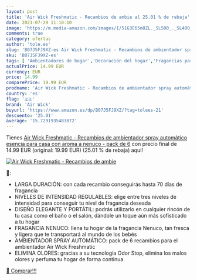 ```yaml
---
layout: post
title: 'Air Wick Freshmatic - Recambios de ambie al 25.01 % de rebaja'
date: 2021-07-29 11:10:10
image: 'https://m.media-amazon.com/images/I/51G3E65m8ZL._SL500_._SL400_.jpg'
comments: true
category: ofertas
author: 'tole.es'
slug: 'B07J5FJ9XZ-es Air Wick Freshmatic - Recambios de ambientador spray...'
sku: 'B07J5FJ9XZ-es'
tags: [ 'Ambientadores de hogar','Decoración del hogar','Fragancias para el hogar','Hogar y cocina','air wick','nenuco', ]
actualPrice: 14.99 EUR
currency: EUR
price: 14.99
comparePrice: 19.99 EUR
prodname: 'Air Wick Freshmatic - Recambios de ambientador spray automático  esencia para casa con aroma a nenuco - pack de 6'
country: 'es'
flag: '🇪🇸'
brand: 'Air Wick'
buyurl: 'https://www.amazon.es/dp/B07J5FJ9XZ/?tag=tolees-21'
descuento: '25.01'
average: '15.7291935483872'
---
```


Tienes [Air Wick Freshmatic - Recambios de ambientador spray automático  esencia para casa con aroma a nenuco - pack de 6](https://www.amazon.es/dp/B07J5FJ9XZ/?tag=tolees-21) con precio final de  14.99 EUR (original: 19.99 EUR) (25.01 %  de rebaja) aqui!

[![Air Wick Freshmatic - Recambios de ambie](https://m.media-amazon.com/images/I/51G3E65m8ZL._SL500_._SL400_.jpg)](https://www.amazon.es/dp/B07J5FJ9XZ/?tag=tolees-21)

🔎:

- LARGA DURACIÓN: con cada recambio conseguirás hasta 70 días de fragancia
- NIVELES DE INTENSIDAD REGULABLES: elige entre tres niveles de intensidad para conseguir tu nivel de fragancia deseada
- DISEÑO ELEGANTE Y PORTÁTIL: podrás utilizarlo en cualquier rincón de tu casa como el baño o el salón, dándole un toque aún más sofisticado a tu hogar
- FRAGANCIA NENUCO: llena tu hogar de la fragancia Nenuco, tan fresca y ligera que te transportará al mundo de los bebés
- AMBIENTADOR SPRAY AUTOMÁTICO: pack de 6 recambios para el ambientador Air Wick Freshmatic
- ELIMINA OLORES: gracias a su tecnología Odor Stop, elimina los malos olores y perfuma tu hogar de forma continua

[🛒 Comprar!!!](https://www.amazon.es/dp/B07J5FJ9XZ/?tag=tolees-21)
